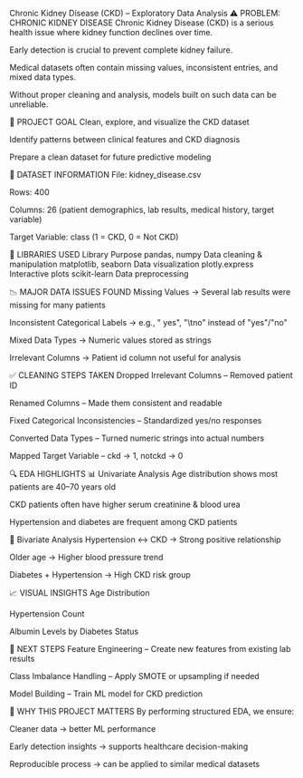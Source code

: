  Chronic Kidney Disease (CKD) – Exploratory Data Analysis
⚠️ PROBLEM: CHRONIC KIDNEY DISEASE
Chronic Kidney Disease (CKD) is a serious health issue where kidney function declines over time.

Early detection is crucial to prevent complete kidney failure.

Medical datasets often contain missing values, inconsistent entries, and mixed data types.

Without proper cleaning and analysis, models built on such data can be unreliable.

🎯 PROJECT GOAL
Clean, explore, and visualize the CKD dataset

Identify patterns between clinical features and CKD diagnosis

Prepare a clean dataset for future predictive modeling

📂 DATASET INFORMATION
File: kidney_disease.csv

Rows: 400

Columns: 26 (patient demographics, lab results, medical history, target variable)

Target Variable: class (1 = CKD, 0 = Not CKD)

🧰 LIBRARIES USED
Library	Purpose
pandas, numpy	Data cleaning & manipulation
matplotlib, seaborn	Data visualization
plotly.express	Interactive plots
scikit-learn	Data preprocessing

📉 MAJOR DATA ISSUES FOUND
Missing Values → Several lab results were missing for many patients

Inconsistent Categorical Labels → e.g., " yes", "\tno" instead of "yes"/"no"

Mixed Data Types → Numeric values stored as strings

Irrelevant Columns → Patient id column not useful for analysis

✅ CLEANING STEPS TAKEN
Dropped Irrelevant Columns – Removed patient ID

Renamed Columns – Made them consistent and readable

Fixed Categorical Inconsistencies – Standardized yes/no responses

Converted Data Types – Turned numeric strings into actual numbers

Mapped Target Variable – ckd → 1, notckd → 0

🔍 EDA HIGHLIGHTS
📊 Univariate Analysis
Age distribution shows most patients are 40–70 years old

CKD patients often have higher serum creatinine & blood urea

Hypertension and diabetes are frequent among CKD patients

🔗 Bivariate Analysis
Hypertension ↔ CKD → Strong positive relationship

Older age → Higher blood pressure trend

Diabetes + Hypertension → High CKD risk group

📈 VISUAL INSIGHTS
Age Distribution

Hypertension Count

Albumin Levels by Diabetes Status

🔄 NEXT STEPS
Feature Engineering – Create new features from existing lab results

Class Imbalance Handling – Apply SMOTE or upsampling if needed

Model Building – Train ML model for CKD prediction

📌 WHY THIS PROJECT MATTERS
By performing structured EDA, we ensure:

Cleaner data → better ML performance

Early detection insights → supports healthcare decision-making

Reproducible process → can be applied to similar medical datasets

